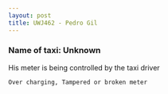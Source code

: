 ```yaml
---
layout: post
title: UWJ462 - Pedro Gil
---
```


### Name of taxi: Unknown

His meter is being controlled by the taxi driver

```Over charging, Tampered or broken meter```
